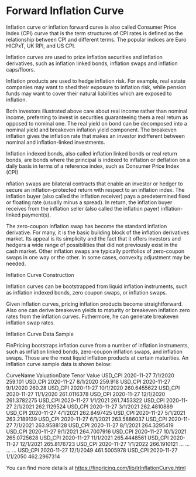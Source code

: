 # Forward Inflation Curve 

Inflation curve or inflation forward curve is also called Consumer Price Index (CPI) curve that is the term structures of CPI rates is defined as the relationship between CPI and different terms. The popular indices are Euro HICPxT, UK RPI, and US CPI.

Inflation curves are used to price inflation securities and inflation derivatives, such as inflation linked bonds, inflation swaps and inflation caps/floors.

Inflation products are used to hedge inflation risk. For example, real estate companies may want to shed their exposure to inflation risk, while pension funds may want to cover their natural liabilities which are exposed to inflation.

Both investors illustrated above care about real income rather than nominal income, preferring to invest in securities guaranteeing them a real return as opposed to nominal one. The real yield on bond can be decomposed into a nominal yield and breakeven inflation yield component. The breakeven inflation gives the inflation rate that makes an investor indifferent between nominal and inflation-linked investments.

Inflation indexed bonds, also called inflation linked bonds or real return bonds, are bonds where the principal is indexed to inflation or deflation on a daily basis in terms of a reference index, such as Consumer Price Index (CPI)

nflation swaps are bilateral contracts that enable an investor or hedger to secure an inflation-protected return with respect to an inflation index. The inflation buyer (also called the inflation receiver) pays a predetermined fixed or floating rate (usually minus a spread). In return, the inflation buyer receives from the inflation seller (also called the inflation payer) inflation-linked payment(s).

The zero-coupon inflation swap has become the standard inflation derivative. For many, it is the basic building block of the inflation derivatives market. Its appeal is its simplicity and the fact that it offers investors and hedgers a wide range of possibilities that did not previously exist in the cash market. Other inflation swaps are typically portfolios of zero-coupon swaps in one way or the other. In some cases, convexity adjustment may be needed.

Inflation Curve Construction

Inflation curves can be bootstrapped from liquid inflation instruments, such as inflation indexed bonds, zero coupon swaps, or inflation swaps.

Given inflation curves, pricing inflation products become straightforward. Also one can derive breakeven yields to maturity or breakeven inflation zero rates from the inflation curves. Futhermore, he can generate breakeven inflation swap rates.

Inflation Curve Data Sample

FinPricing bootstraps inflation curve from a number of inflation instruments, such as inflation linked bonds, zero-coupon inflation swaps, and inflation swaps. Those are the most liquid inflation products at certain maturities. An inflation curve sample data is shown below:

CurveName	ValuationDate	Tenor	Value
USD_CPI	2020-11-27	7/1/2020  	259.101
USD_CPI	2020-11-27	8/1/2020  	259.918
USD_CPI	2020-11-27	9/1/2020  	260.28
USD_CPI	2020-11-27	10/1/2020 	260.6455622
USD_CPI	2020-11-27	11/1/2020 	261.0116378
USD_CPI	2020-11-27	12/1/2020 	261.3782275
USD_CPI	2020-11-27	1/1/2021  	261.7453322
USD_CPI	2020-11-27	2/1/2021  	262.1129524
USD_CPI	2020-11-27	3/1/2021  	262.4810889
USD_CPI	2020-11-27	4/1/2021  	262.8497425
USD_CPI	2020-11-27	5/1/2021  	263.2189139
USD_CPI	2020-11-27	6/1/2021  	263.5886037
USD_CPI	2020-11-27	7/1/2021  	263.9588128
USD_CPI	2020-11-27	8/1/2021  	264.3295419
USD_CPI	2020-11-27	9/1/2021  	264.7007916
USD_CPI	2020-11-27	10/1/2021 	265.0725628
USD_CPI	2020-11-27	11/1/2021 	265.4448561
USD_CPI	2020-11-27	12/1/2021 	265.8176723
USD_CPI	2020-11-27	1/1/2022  	266.1910121
…	…	…	...
USD_CPI	2020-11-27	12/1/2049	461.5005978
USD_CPI	2020-11-27	1/1/2050  	462.2967314


You can find more details at
https://finpricing.com/lib/IrInflationCurve.html


